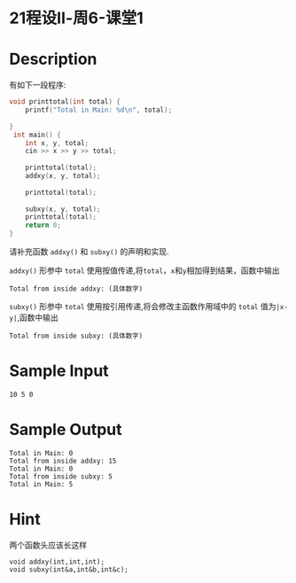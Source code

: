 # 21程设Ⅱ-周6-课堂1

# Description

有如下一段程序:

```cpp
void printtotal(int total) {
    printf("Total in Main: %d\n", total);
 
}
 int main() {
    int x, y, total;
    cin >> x >> y >> total;
 
    printtotal(total);
    addxy(x, y, total);
 
    printtotal(total);
  
    subxy(x, y, total);
    printtotal(total);
    return 0;
}
```

请补充函数 `addxy()` 和 `subxy()` 的声明和实现.

`addxy()` 形参中 `total` 使用按值传递,将`total`，`x`和`y`相加得到结果，函数中输出

`Total from inside addxy: (具体数字)`

`subxy()` 形参中 `total` 使用按引用传递,将会修改主函数作用域中的 `total` 值为`|x-y|`,函数中输出

`Total from inside subxy: (具体数字)`

# Sample Input

```
10 5 0
```

# Sample Output

```
Total in Main: 0
Total from inside addxy: 15
Total in Main: 0
Total from inside subxy: 5
Total in Main: 5
```

# Hint

两个函数头应该长这样

```
void addxy(int,int,int);
void subxy(int&a,int&b,int&c);
```


